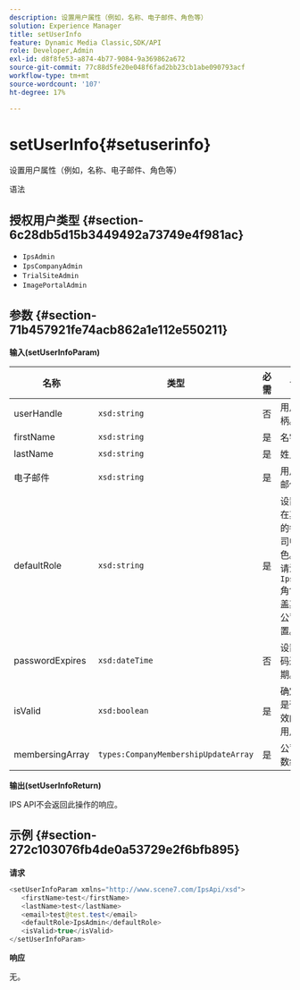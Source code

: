 ```yaml
---
description: 设置用户属性（例如，名称、电子邮件、角色等）
solution: Experience Manager
title: setUserInfo
feature: Dynamic Media Classic,SDK/API
role: Developer,Admin
exl-id: d8f8fe53-a874-4b77-9084-9a369862a672
source-git-commit: 77c88d5fe20e048f6fad2bb23cb1abe090793acf
workflow-type: tm+mt
source-wordcount: '107'
ht-degree: 17%

---
```


# setUserInfo{#setuserinfo}

设置用户属性（例如，名称、电子邮件、角色等）

语法

## 授权用户类型 {#section-6c28db5d15b3449492a73749e4f981ac}

* `IpsAdmin`
* `IpsCompanyAdmin`
* `TrialSiteAdmin`
* `ImagePortalAdmin`

## 参数 {#section-71b457921fe74acb862a1e112e550211}

**输入(setUserInfoParam)**

| 名称 | 类型 | 必需 | 说明 |
|---|---|---|---|
| userHandle | `xsd:string` | 否 | 用户句柄。 |
| firstName | `xsd:string` | 是 | 名字。 |
| lastName | `xsd:string` | 是 | 姓氏。 |
| 电子邮件 | `xsd:string` | 是 | 用户电子邮件。 |
| defaultRole | `xsd:string` | 是 | 设置用户在其所属的每个公司中的角色。 但请注意， `IpsAdmin` 角色会覆盖其他按公司设置。 |
| passwordExpires | `xsd:dateTime` | 否 | 设置的密码过期日期。 |
| isValid | `xsd:boolean` | 是 | 确定用户是否为有效的IPS用户。 |
| membersingArray | `types:CompanyMembershipUpdateArray` | 是 | 公司句柄数组。 |

**输出(setUserInfoReturn)**

IPS API不会返回此操作的响应。

## 示例 {#section-272c103076fb4de0a53729e2f6bfb895}

**请求**

```java
<setUserInfoParam xmlns="http://www.scene7.com/IpsApi/xsd">
   <firstName>test</firstName>
   <lastName>test</lastName>
   <email>test@test.test</email>
   <defaultRole>IpsAdmin</defaultRole>
   <isValid>true</isValid>
</setUserInfoParam>
```

**响应**

无。
